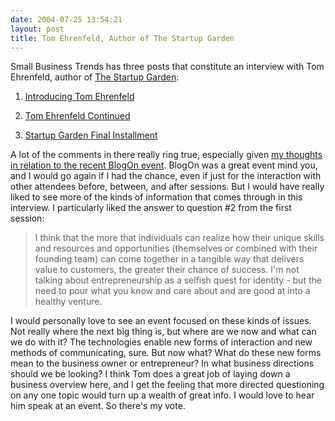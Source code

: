 ```yaml
---
date: 2004-07-25 13:54:21
layout: post
title: Tom Ehrenfeld, Author of The Startup Garden
---
```


Small Business Trends has three posts that constitute an interview with Tom Ehrenfeld, author of [The Startup Garden](http://www.startupgarden.com/):






  1. [Introducing Tom Ehrenfeld](http://www.smallbusinesses.blogspot.com/2004/07/introducing-tom-ehrenfeld-author-of.html)


  2. [Tom Ehrenfeld Continued](http://www.smallbusinesses.blogspot.com/2004/07/tom-ehrenfeld-startup-gardencontinued.html)


  3. [Startup Garden Final Installment](http://www.smallbusinesses.blogspot.com/2004/07/tom-ehrenfeld-startup-gardenfinal.html)




A lot of the comments in there really ring true, especially given [my thoughts in relation to the recent BlogOn event](http://www.bitsplitter.net/blog/index.php?p=321). BlogOn was a great event mind you, and I would go again if I had the chance, even if just for the interaction with other attendees before, between, and after sessions. But I would have really liked to see more of the kinds of information that comes through in this interview. I particularly liked the answer to question #2 from the first session:




> I think that the more that individuals can realize how their unique skills and resources and opportunities (themselves or combined with their founding team) can come together in a tangible way that delivers value to customers, the greater their chance of success. I'm not talking about entrepreneurship as a selfish quest for identity - but the need to pour what you know and care about and are good at into a healthy venture.




I would personally love to see an event focused on these kinds of issues. Not really where the next big thing is, but where are we now and what can we do with it? The technologies enable new forms of interaction and new methods of communicating, sure. But now what? What do these new forms mean to the business owner or entrepreneur? In what business directions should we be looking? I think Tom does a great job of laying down a business overview here, and I get the feeling that more directed questioning on any one topic would turn up a wealth of great info. I would love to hear him speak at an event. So there's my vote.



